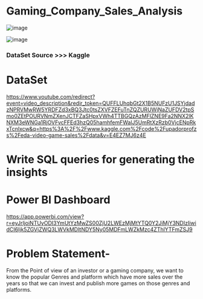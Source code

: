 # Gaming_Company_Sales_Analysis

![image](https://user-images.githubusercontent.com/122156209/227297250-821240b4-b29e-4042-aaf7-8ccfbff34957.png)

![image](https://user-images.githubusercontent.com/122156209/227297545-a898fc77-9ac0-407f-9bb2-0419d47825b9.png)


### DataSet Source >>> Kaggle

# DataSet
https://www.youtube.com/redirect?event=video_description&redir_token=QUFFLUhqbGt2X1B5NUFzU1JSYjdadzNPRVMwRW5YRDFZd3xBQ3Jtc0tsZXVFZEFuTnZQZURUWjNaZUFDV2tpSmo0ZEtPOURVNmZXenJCTFZaSHpxVWh4TTBGQzAzMFlZNE9Fa2NNX2lKNXM3eWNGa1RjOVFvcFFEd3hzQ05hamhfemFWalJ5UmRtXzRzb0VjcENpRkxTcnIxcw&q=https%3A%2F%2Fwww.kaggle.com%2Fcode%2Fupadorprofzs%2Feda-video-game-sales%2Fdata&v=E4EZ7MJ6z4E


# Write SQL queries for generating the insights

# Power BI Dashboard 
https://app.powerbi.com/view?r=eyJrIjoiNTUyODI3YmUtYzMwZS00ZjU2LWEzMjMtYTQ0Y2JiMjY3NDIzIiwidCI6Ijk5ZGVjZWQ3LWVkMDItNDY5Ny05MDFmLWZkMzc4ZThlYTFmZSJ9


# Problem Statement- 

From the Point of view of an investor or a gaming company, we want to know the popular Genres and platform which have more sales over the years so that we can invest and publish more games on those genres and platforms.
